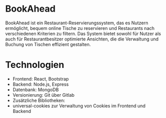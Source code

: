 # BookAhead

BookAhead ist ein Restaurant-Reservierungssystem, das es Nutzern ermöglicht, bequem online Tische zu reservieren und Restaurants nach verschiedenen Kriterien zu filtern. 
Das System bietet sowohl für Nutzer als auch für Restaurantbesitzer optimierte Ansichten, die die Verwaltung und Buchung von Tischen effizient gestalten.

# Technologien
- Frontend: React, Bootstrap
- Backend: Node.js, Express
- Datenbank: MongoDB
- Versionierung: Git über Gitlab
- Zusätzliche Bibliotheken:
- universal-cookies zur Verwaltung von Cookies im Frontend und Backend
